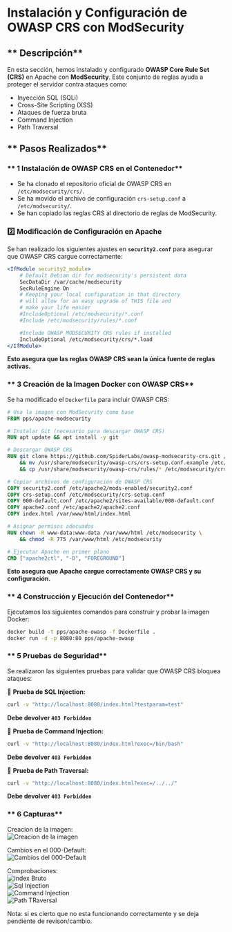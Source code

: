 # Instalación y Configuración de OWASP CRS con ModSecurity

## ** Descripción**
En esta sección, hemos instalado y configurado **OWASP Core Rule Set (CRS)** en Apache con **ModSecurity**. Este conjunto de reglas ayuda a proteger el servidor contra ataques como:

- Inyección SQL (SQLi)  
- Cross-Site Scripting (XSS)  
- Ataques de fuerza bruta  
- Command Injection  
- Path Traversal  

## ** Pasos Realizados**

### ** 1 Instalación de OWASP CRS en el Contenedor**
- Se ha clonado el repositorio oficial de OWASP CRS en `/etc/modsecurity/crs/`.
- Se ha movido el archivo de configuración `crs-setup.conf` a `/etc/modsecurity/`.
- Se han copiado las reglas CRS al directorio de reglas de ModSecurity.

### **2️⃣ Modificación de Configuración en Apache**
Se han realizado los siguientes ajustes en **`security2.conf`** para asegurar que OWASP CRS cargue correctamente:
```apache
<IfModule security2_module>
	# Default Debian dir for modsecurity's persistent data
	SecDataDir /var/cache/modsecurity
	SecRuleEngine On
	# Keeping your local configuration in that directory
	# will allow for an easy upgrade of THIS file and
	# make your life easier
    #IncludeOptional /etc/modsecurity/*.conf
	#Include /etc/modsecurity/rules/*.conf	

	#Include OWASP MODSECURITY CRS rules if installed
	IncludeOptional /etc/modsecurity/crs/*.load
</IfModule>
```

 **Esto asegura que las reglas OWASP CRS sean la única fuente de reglas activas.**

### ** 3 Creación de la Imagen Docker con OWASP CRS**
Se ha modificado el `Dockerfile` para incluir OWASP CRS:
```dockerfile
# Usa la imagen con ModSecurity como base
FROM pps/apache-modsecurity

# Instalar Git (necesario para descargar OWASP CRS)
RUN apt update && apt install -y git

# Descargar OWASP CRS
RUN git clone https://github.com/SpiderLabs/owasp-modsecurity-crs.git /usr/share/modsecurity/owasp-crs \
    && mv /usr/share/modsecurity/owasp-crs/crs-setup.conf.example /etc/modsecurity/crs-setup.conf \
    && cp /usr/share/modsecurity/owasp-crs/rules/* /etc/modsecurity/crs/

# Copiar archivos de configuración de OWASP CRS
COPY security2.conf /etc/apache2/mods-enabled/security2.conf
COPY crs-setup.conf /etc/modsecurity/crs-setup.conf
COPY 000-default.conf /etc/apache2/sites-available/000-default.conf
COPY apache2.conf /etc/apache2/apache2.conf
COPY index.html /var/www/html/index.html

# Asignar permisos adecuados
RUN chown -R www-data:www-data /var/www/html /etc/modsecurity \
    && chmod -R 775 /var/www/html /etc/modsecurity

# Ejecutar Apache en primer plano
CMD ["apache2ctl", "-D", "FOREGROUND"]
```
 **Esto asegura que Apache cargue correctamente OWASP CRS y su configuración.**

### ** 4 Construcción y Ejecución del Contenedor**
Ejecutamos los siguientes comandos para construir y probar la imagen Docker:
```sh
docker build -t pps/apache-owasp -f Dockerfile .
docker run -d -p 8080:80 pps/apache-owasp
```

### ** 5 Pruebas de Seguridad**
Se realizaron las siguientes pruebas para validar que OWASP CRS bloquea ataques:

🔹 **Prueba de SQL Injection:**
```sh
curl -v "http://localhost:8080/index.html?testparam=test"
```
 **Debe devolver `403 Forbidden`**

🔹 **Prueba de Command Injection:**
```sh
curl -v "http://localhost:8080/index.html?exec=/bin/bash"
```
 **Debe devolver `403 Forbidden`**

🔹 **Prueba de Path Traversal:**
```sh
curl -v "http://localhost:8080/index.html?exec=/../../"
```
 **Debe devolver `403 Forbidden`**

### ** 6 Capturas**
Creacion de la imagen:  
![Creacion de la imagen](./Capturas/Buildimagen.png)

Cambios en el 000-Default:  
![Cambios del 000-Default](./Capturas/000-defaultcambiado.png)  

Comprobaciones:  
![index Bruto](./Capturas/pruebasdeconcepto1.png)  
![Sql Injection](./Capturas/pruebasdeconcepto2.png)  
![Command Injection](./Capturas/pruebasdeconcepto3.png)  
![Path TRaversal](./Capturas/pruebasdeconcepto4.png)

Nota: si es cierto que no esta funcionando correctamente y se deja pendiente de revison/cambio.
